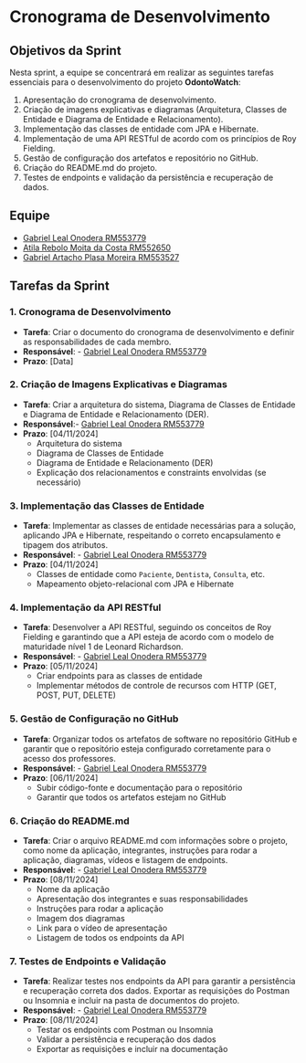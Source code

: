 # Cronograma de Desenvolvimento

## Objetivos da Sprint
Nesta sprint, a equipe se concentrará em realizar as seguintes tarefas essenciais para o desenvolvimento do projeto **OdontoWatch**:

1. Apresentação do cronograma de desenvolvimento.
2. Criação de imagens explicativas e diagramas (Arquitetura, Classes de Entidade e Diagrama de Entidade e Relacionamento).
3. Implementação das classes de entidade com JPA e Hibernate.
4. Implementação de uma API RESTful de acordo com os princípios de Roy Fielding.
5. Gestão de configuração dos artefatos e repositório no GitHub.
6. Criação do README.md do projeto.
7. Testes de endpoints e validação da persistência e recuperação de dados.

## Equipe
- [Gabriel Leal Onodera RM553779](#)
- [Atila Rebolo Moita da Costa RM552650](#)
- [Gabriel Artacho Plasa Moreira RM553527](#)

## Tarefas da Sprint

### 1. Cronograma de Desenvolvimento
- **Tarefa**: Criar o documento do cronograma de desenvolvimento e definir as responsabilidades de cada membro.
- **Responsável**: - [Gabriel Leal Onodera RM553779](#)
- **Prazo**: [Data]

### 2. Criação de Imagens Explicativas e Diagramas
- **Tarefa**: Criar a arquitetura do sistema, Diagrama de Classes de Entidade e Diagrama de Entidade e Relacionamento (DER).
- **Responsável**:- [Gabriel Leal Onodera RM553779](#)
- **Prazo**: [04/11/2024]
  - Arquitetura do sistema
  - Diagrama de Classes de Entidade
  - Diagrama de Entidade e Relacionamento (DER)
  - Explicação dos relacionamentos e constraints envolvidas (se necessário)

### 3. Implementação das Classes de Entidade
- **Tarefa**: Implementar as classes de entidade necessárias para a solução, aplicando JPA e Hibernate, respeitando o correto encapsulamento e tipagem dos atributos.
- **Responsável**: - [Gabriel Leal Onodera RM553779](#)
- **Prazo**: [04/11/2024]
  - Classes de entidade como `Paciente`, `Dentista`, `Consulta`, etc.
  - Mapeamento objeto-relacional com JPA e Hibernate

### 4. Implementação da API RESTful
- **Tarefa**: Desenvolver a API RESTful, seguindo os conceitos de Roy Fielding e garantindo que a API esteja de acordo com o modelo de maturidade nível 1 de Leonard Richardson.
- **Responsável**: - [Gabriel Leal Onodera RM553779](#)
- **Prazo**: [05/11/2024]
  - Criar endpoints para as classes de entidade
  - Implementar métodos de controle de recursos com HTTP (GET, POST, PUT, DELETE)

### 5. Gestão de Configuração no GitHub
- **Tarefa**: Organizar todos os artefatos de software no repositório GitHub e garantir que o repositório esteja configurado corretamente para o acesso dos professores.
- **Responsável**: - [Gabriel Leal Onodera RM553779](#)
- **Prazo**: [06/11/2024]
  - Subir código-fonte e documentação para o repositório
  - Garantir que todos os artefatos estejam no GitHub

### 6. Criação do README.md
- **Tarefa**: Criar o arquivo README.md com informações sobre o projeto, como nome da aplicação, integrantes, instruções para rodar a aplicação, diagramas, vídeos e listagem de endpoints.
- **Responsável**: - [Gabriel Leal Onodera RM553779](#)
- **Prazo**: [08/11/2024]
  - Nome da aplicação
  - Apresentação dos integrantes e suas responsabilidades
  - Instruções para rodar a aplicação
  - Imagem dos diagramas
  - Link para o vídeo de apresentação
  - Listagem de todos os endpoints da API

### 7. Testes de Endpoints e Validação
- **Tarefa**: Realizar testes nos endpoints da API para garantir a persistência e recuperação correta dos dados. Exportar as requisições do Postman ou Insomnia e incluir na pasta de documentos do projeto.
- **Responsável**: - [Gabriel Leal Onodera RM553779](#)
- **Prazo**: [08/11/2024]
  - Testar os endpoints com Postman ou Insomnia
  - Validar a persistência e recuperação dos dados
  - Exportar as requisições e incluir na documentação
